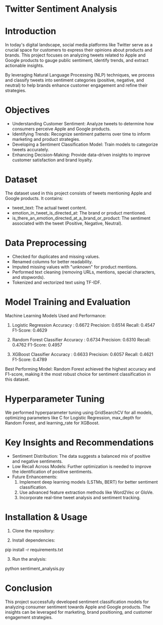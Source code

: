 # Twitter Sentiment Analysis

# Introduction

In today's digital landscape, social media platforms like Twitter serve as a crucial space for customers to express their opinions about products and brands. This project focuses on analyzing tweets related to Apple and Google products to gauge public sentiment, identify trends, and extract actionable insights.

By leveraging Natural Language Processing (NLP) techniques, we process and classify tweets into sentiment categories (positive, negative, and neutral) to help brands enhance customer engagement and refine their strategies.

# Objectives

* Understanding Customer Sentiment: Analyze tweets to determine how consumers perceive Apple and Google products.
* Identifying Trends: Recognize sentiment patterns over time to inform marketing and product strategies.
* Developing a Sentiment Classification Model: Train models to categorize tweets accurately.
* Enhancing Decision-Making: Provide data-driven insights to improve customer satisfaction and brand loyalty.

# Dataset

The dataset used in this project consists of tweets mentioning Apple and Google products. It contains:
* tweet_text: The actual tweet content.
* emotion_in_tweet_is_directed_at: The brand or product mentioned.
* is_there_an_emotion_directed_at_a_brand_or_product: The sentiment associated with the tweet (Positive, Negative, Neutral).

# Data Preprocessing

* Checked for duplicates and missing values.
* Renamed columns for better readability.
* Imputed missing values with "unknown" for product mentions.
* Performed text cleaning (removing URLs, mentions, special characters, and stopwords).
* Tokenized and vectorized text using TF-IDF.

# Model Training and Evaluation
Machine Learning Models Used and Performance:

1. Logistic Regression
Accuracy : 0.6672
Precision:  0.6514
Recall: 0.4547
F1-Score: 0.4629

2. Random Forest Classifier
Accuracy : 0.6734
Precision:  0.6310
Recall: 0.4762
F1-Score: 0.4957

3. XGBoost Classifier
Accuracy : 0.6633
Precision:  0.6057
Recall: 0.4621
F1-Score: 0.4789

Best Performing Model: Random Forest achieved the highest accuracy and F1-score, making it the most robust choice for sentiment classification in this dataset.

# Hyperparameter Tuning

We performed hyperparameter tuning using GridSearchCV for all models, optimizing parameters like C for Logistic Regression, max_depth for Random Forest, and learning_rate for XGBoost.

# Key Insights and Recommendations

* Sentiment Distribution: The data suggests a balanced mix of positive and negative sentiments.
* Low Recall Across Models: Further optimization is needed to improve the identification of positive sentiments.
* Future Enhancements:
  1. Implement deep learning models (LSTMs, BERT) for better sentiment classification.
  2. Use advanced feature extraction methods like Word2Vec or GloVe.
  3. Incorporate real-time tweet analysis and sentiment tracking.

# Installation & Usage

1. Clone the repository:

2. Install dependencies:

pip install -r requirements.txt

3. Run the analysis:

python sentiment_analysis.py

# Conclusion

This project successfully developed sentiment classification models for analyzing consumer sentiment towards Apple and Google products. The insights can be leveraged for marketing, brand positioning, and customer engagement strategies.


